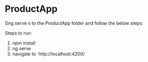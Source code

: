 # ProductApp

Gng serve
o to the ProductApp folder and follow the below steps:


Steps to run:
1. npm install
2.  ng serve
3. navigate to `http://localhost:4200/


